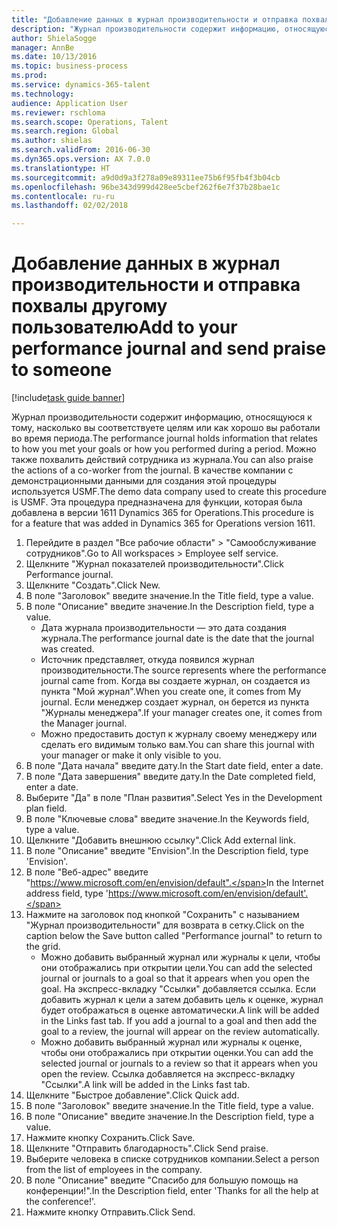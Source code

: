 ```yaml
--- 
title: "Добавление данных в журнал производительности и отправка похвалы другому пользователю"
description: "Журнал производительности содержит информацию, относящуюся к тому, насколько вы соответствуете целям или как хорошо вы работали во время периода."
author: ShielaSogge
manager: AnnBe
ms.date: 10/13/2016
ms.topic: business-process
ms.prod: 
ms.service: dynamics-365-talent
ms.technology: 
audience: Application User
ms.reviewer: rschloma
ms.search.scope: Operations, Talent
ms.search.region: Global
ms.author: shielas
ms.search.validFrom: 2016-06-30
ms.dyn365.ops.version: AX 7.0.0
ms.translationtype: HT
ms.sourcegitcommit: a9d0d9a3f278a09e89311ee75b6f95fb4f3b04cb
ms.openlocfilehash: 96be343d999d428ee5cbef262f6e7f37b28bae1c
ms.contentlocale: ru-ru
ms.lasthandoff: 02/02/2018

---
```

# <a name="add-to-your-performance-journal-and-send-praise-to-someone"></a><span data-ttu-id="c1bd8-103">Добавление данных в журнал производительности и отправка похвалы другому пользователю</span><span class="sxs-lookup"><span data-stu-id="c1bd8-103">Add to your performance journal and send praise to someone</span></span>

[!include[task guide banner](../../includes/task-guide-banner.md)]

<span data-ttu-id="c1bd8-104">Журнал производительности содержит информацию, относящуюся к тому, насколько вы соответствуете целям или как хорошо вы работали во время периода.</span><span class="sxs-lookup"><span data-stu-id="c1bd8-104">The performance journal holds information that relates to how you met your goals or how you performed during a period.</span></span> <span data-ttu-id="c1bd8-105">Можно также похвалить действий сотрудника из журнала.</span><span class="sxs-lookup"><span data-stu-id="c1bd8-105">You can also praise the actions of a co-worker from the journal.</span></span> <span data-ttu-id="c1bd8-106">В качестве компании с демонстрационными данными для создания этой процедуры используется USMF.</span><span class="sxs-lookup"><span data-stu-id="c1bd8-106">The demo data company used to create this procedure is USMF.</span></span> <span data-ttu-id="c1bd8-107">Эта процедура предназначена для функции, которая была добавлена в версии 1611 Dynamics 365 for Operations.</span><span class="sxs-lookup"><span data-stu-id="c1bd8-107">This procedure is for a feature that was added in Dynamics 365 for Operations version 1611.</span></span>

1. <span data-ttu-id="c1bd8-108">Перейдите в раздел "Все рабочие области" > "Самообслуживание сотрудников".</span><span class="sxs-lookup"><span data-stu-id="c1bd8-108">Go to All workspaces > Employee self service.</span></span>
2. <span data-ttu-id="c1bd8-109">Щелкните "Журнал показателей производительности".</span><span class="sxs-lookup"><span data-stu-id="c1bd8-109">Click Performance journal.</span></span>
3. <span data-ttu-id="c1bd8-110">Щелкните "Создать".</span><span class="sxs-lookup"><span data-stu-id="c1bd8-110">Click New.</span></span>
4. <span data-ttu-id="c1bd8-111">В поле "Заголовок" введите значение.</span><span class="sxs-lookup"><span data-stu-id="c1bd8-111">In the Title field, type a value.</span></span>
5. <span data-ttu-id="c1bd8-112">В поле "Описание" введите значение.</span><span class="sxs-lookup"><span data-stu-id="c1bd8-112">In the Description field, type a value.</span></span>
    * <span data-ttu-id="c1bd8-113">Дата журнала производительности — это дата создания журнала.</span><span class="sxs-lookup"><span data-stu-id="c1bd8-113">The performance journal date is the date that the journal was created.</span></span>  
    * <span data-ttu-id="c1bd8-114">Источник представляет, откуда появился журнал производительности.</span><span class="sxs-lookup"><span data-stu-id="c1bd8-114">The source represents where the performance journal came from.</span></span> <span data-ttu-id="c1bd8-115">Когда вы создаете журнал, он создается из пункта "Мой журнал".</span><span class="sxs-lookup"><span data-stu-id="c1bd8-115">When you create one, it comes from My journal.</span></span> <span data-ttu-id="c1bd8-116">Если менеджер создает журнал, он берется из пункта "Журналы менеджера".</span><span class="sxs-lookup"><span data-stu-id="c1bd8-116">If your manager creates one, it comes from the Manager journal.</span></span>  
    * <span data-ttu-id="c1bd8-117">Можно предоставить доступ к журналу своему менеджеру или сделать его видимым только вам.</span><span class="sxs-lookup"><span data-stu-id="c1bd8-117">You can share this journal with your manager or make it only visible to you.</span></span>  
6. <span data-ttu-id="c1bd8-118">В поле "Дата начала" введите дату.</span><span class="sxs-lookup"><span data-stu-id="c1bd8-118">In the Start date field, enter a date.</span></span>
7. <span data-ttu-id="c1bd8-119">В поле "Дата завершения" введите дату.</span><span class="sxs-lookup"><span data-stu-id="c1bd8-119">In the Date completed field, enter a date.</span></span>
8. <span data-ttu-id="c1bd8-120">Выберите "Да" в поле "План развития".</span><span class="sxs-lookup"><span data-stu-id="c1bd8-120">Select Yes in the Development plan field.</span></span>
9. <span data-ttu-id="c1bd8-121">В поле "Ключевые слова" введите значение.</span><span class="sxs-lookup"><span data-stu-id="c1bd8-121">In the Keywords field, type a value.</span></span>
10. <span data-ttu-id="c1bd8-122">Щелкните "Добавить внешнюю ссылку".</span><span class="sxs-lookup"><span data-stu-id="c1bd8-122">Click Add external link.</span></span>
11. <span data-ttu-id="c1bd8-123">В поле "Описание" введите "Envision".</span><span class="sxs-lookup"><span data-stu-id="c1bd8-123">In the Description field, type 'Envision'.</span></span>
12. <span data-ttu-id="c1bd8-124">В поле "Веб-адрес" введите "https://www.microsoft.com/en/envision/default".</span><span class="sxs-lookup"><span data-stu-id="c1bd8-124">In the Internet address field, type 'https://www.microsoft.com/en/envision/default'.</span></span>
13. <span data-ttu-id="c1bd8-125">Нажмите на заголовок под кнопкой "Сохранить" с называнием "Журнал производительности" для возврата в сетку.</span><span class="sxs-lookup"><span data-stu-id="c1bd8-125">Click on the caption below the Save button called "Performance journal" to return to the grid.</span></span>
    * <span data-ttu-id="c1bd8-126">Можно добавить выбранный журнал или журналы к цели, чтобы они отображались при открытии цели.</span><span class="sxs-lookup"><span data-stu-id="c1bd8-126">You can add the selected journal or journals to a goal so that it appears when you open the goal.</span></span> <span data-ttu-id="c1bd8-127">На экспресс-вкладку "Ссылки" добавляется ссылка. Если добавить журнал к цели а затем добавить цель к оценке, журнал будет отображаться в оценке автоматически.</span><span class="sxs-lookup"><span data-stu-id="c1bd8-127">A link will be added in the Links fast tab.    If you add a journal to a goal and then add the goal to a review, the journal will appear on the review automatically.</span></span>  
    * <span data-ttu-id="c1bd8-128">Можно добавить выбранный журнал или журналы к оценке, чтобы они отображались при открытии оценки.</span><span class="sxs-lookup"><span data-stu-id="c1bd8-128">You can add the selected journal or journals to a review so that it appears when you open the review.</span></span>    <span data-ttu-id="c1bd8-129">Ссылка добавляется на экспресс-вкладку "Ссылки".</span><span class="sxs-lookup"><span data-stu-id="c1bd8-129">A link will be added in the Links fast tab.</span></span>  
14. <span data-ttu-id="c1bd8-130">Щелкните "Быстрое добавление".</span><span class="sxs-lookup"><span data-stu-id="c1bd8-130">Click Quick add.</span></span>
15. <span data-ttu-id="c1bd8-131">В поле "Заголовок" введите значение.</span><span class="sxs-lookup"><span data-stu-id="c1bd8-131">In the Title field, type a value.</span></span>
16. <span data-ttu-id="c1bd8-132">В поле "Описание" введите значение.</span><span class="sxs-lookup"><span data-stu-id="c1bd8-132">In the Description field, type a value.</span></span>
17. <span data-ttu-id="c1bd8-133">Нажмите кнопку Сохранить.</span><span class="sxs-lookup"><span data-stu-id="c1bd8-133">Click Save.</span></span>
18. <span data-ttu-id="c1bd8-134">Щелкните "Отправить благодарность".</span><span class="sxs-lookup"><span data-stu-id="c1bd8-134">Click Send praise.</span></span>
19. <span data-ttu-id="c1bd8-135">Выберите человека в списке сотрудников компании.</span><span class="sxs-lookup"><span data-stu-id="c1bd8-135">Select a person from the list of employees in the company.</span></span>
20. <span data-ttu-id="c1bd8-136">В поле "Описание" введите "Спасибо для большую помощь на конференции!".</span><span class="sxs-lookup"><span data-stu-id="c1bd8-136">In the Description field, enter 'Thanks for all the help at the conference!'.</span></span>
21. <span data-ttu-id="c1bd8-137">Нажмите кнопку Отправить.</span><span class="sxs-lookup"><span data-stu-id="c1bd8-137">Click Send.</span></span>


